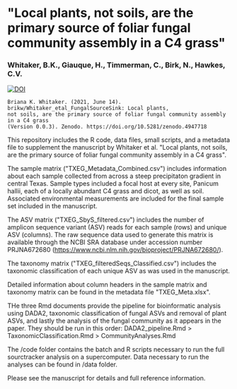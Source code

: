 # "Local plants, not soils, are the primary source of foliar fungal community assembly in a C4 grass"
### Whitaker, B.K., Giauque, H., Timmerman, C., Birk, N., Hawkes, C.V.

[![DOI](https://zenodo.org/badge/340174576.svg)](https://zenodo.org/badge/latestdoi/340174576)

```
Briana K. Whitaker. (2021, June 14). brikw/Whitaker_etal_FungalSourceSink: Local plants, 
not soils, are the primary source of foliar fungal community assembly in a C4 grass 
(Version 0.0.3). Zenodo. https://doi.org/10.5281/zenodo.4947718
```

This repository includes the R code, data files, small scripts, and a metadata file to supplement the manuscript by Whitaker et al. "Local plants, not soils, are the primary source of foliar fungal community assembly in a C4 grass". 

The sample matrix ("TXEG_Metadata_Combined.csv") includes information about each sample collected from
across a steep precipitaton gradient in central Texas. Sample types included a focal host at every site, Panicum hallii, each of a locally abundant C4 grass and dicot, as well as soil. Associated environmental measurements are included for the final sample set included in the manuscript.

The ASV matrix ("TXEG_SbyS_filtered.csv") includes the number of amplicon sequence variant (ASV) reads for each sample (rows) and unique ASV (columns). The raw sequence data used to generate this matrix is available through the NCBI SRA database under accession number PRJNA672680 (https://www.ncbi.nlm.nih.gov/bioproject/PRJNA672680/).

The taxonomy matrix ("TXEG_filteredSeqs_Classified.csv") includes the taxonomic classification of each unique ASV as was used in the manuscript.

Detailed information about column headers in the sample matrix and taxonomy matrix can be found in the metadata file "TXEG_Meta.xlsx".

THe three Rmd documents provide the pipeline for bioinformatic analysis using DADA2, taxonomic classification of fungal ASVs and removal of plant ASVs, and lastly the analysis of the fungal community as it appears in the paper. They should be run in this order: DADA2_pipeline.Rmd > TaxonomicClassification.Rmd > CommunityAnalyses.Rmd 

The /code folder contains the batch and R scripts necessary to run the full sourctracker analysis on a supercomputer. Data necessary to run the analyses can be found in /data folder.


Please see the manuscript for details and full reference information.

